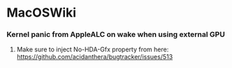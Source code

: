 # MacOSWiki


### Kernel panic from AppleALC on wake when using external GPU
1. Make sure to inject No-HDA-Gfx property from here:
https://github.com/acidanthera/bugtracker/issues/513
